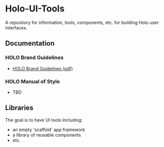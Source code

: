 # Holo-UI-Tools
A repository for information, tools, components, etc. for building Holo user interfaces.

## Documentation

### HOLO Brand Guidelines

* [HOLO Brand Guidelines (pdf)](documents/HOLO_Brand_Guidelines.pdf)

### HOLO Manual of Style
* TBD


## Libraries

The goal is to have UI tools including:

* an empty 'scaffold' app framework
* a library of reusable components
* etc.



